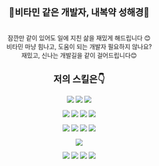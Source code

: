 <div align="center">

## 💊비타민 같은 개발자, 내복약 성해경💊

<br />
<div>
잠깐만 같이 있어도 일에 지친 삶을 재밌게 해드립니다 😊
<br />
비타민 마냥 힘나고, 도움이 되는 개발자 필요하지 않나요?
<br />
재밌고, 신나는 개발길을 같이 걸어드립니다😊
</div>

## 저의 스킬은👇

<!-- HTML, CSS, Javascript -->

<img src="https://img.shields.io/badge/HTML5-E34F26?style=flat-square&logo=HTML5&logoColor=white"/> <img src="https://img.shields.io/badge/CSS3-1572B6?style=flat-square&logo=CSS3&logoColor=#1572B6"/> <img src="https://img.shields.io/badge/javascript-F7DF1E?style=flat-square&logo=javascript&logoColor=white"/>

<!-- nodejs, typrscript, express, python -->

<img src="https://img.shields.io/badge/nodedotjs-339933?style=flat-square&logo=nodedotjs&logoColor=white"/> <img src="https://img.shields.io/badge/typescript-3178C6?style=for-the-badge&logo=typescript&logoColor=white"> <img src="https://img.shields.io/badge/express-000000?style=flat-square&logo=express&logoColor=#000000"/> <img src="https://img.shields.io/badge/python-3776AB?style=flat-square&logo=python&logoColor=white"/>

<!-- react, reactnative, android, androidstudio, expo -->

<img src="https://img.shields.io/badge/react-white?style=for-the-badge&logo=react&logoColor=white"> <img src="https://img.shields.io/badge/android-3DDC84?style=flat-square&logo=android&logoColor=white"/> <img src="https://img.shields.io/badge/androidstudio-3DDC84?style=flat-square&logo=androidstudio&logoColor=#3DDC84"/> <img src="https://img.shields.io/badge/expo-000020?style=flat-square&logo=expo&logoColor=#000020"/>

<!-- mysql  -->

<img src="https://img.shields.io/badge/mysql-4479A1?style=flat-square&logo=mysql&logoColor=white"/>

<!-- git, github,  -->

<img src="https://img.shields.io/badge/git-F05032?style=flat-square&logo=git&logoColor=white"/> <img src="https://img.shields.io/badge/github-181717?style=flat-square&logo=github&logoColor=#181717"/> <img src="https://img.shields.io/badge/notion-000000?style=flat-square&logo=notion&logoColor=#000000"/> <img src="https://img.shields.io/badge/slack-4A154B?style=flat-square&logo=slack&logoColor=#4A154B"/>

<!-- <a href="버튼을 눌렀을 때 이동할 링크" target="_blank"><img src="https://img.shields.io/badge/뱃지레이블-배경색?style=뱃지모양&logo=로고&logoColor=로고색상"/></a> -->

</div>
